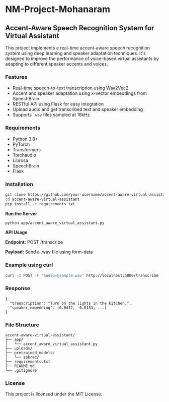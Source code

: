 # NM-Project-Mohanaram

## Accent-Aware Speech Recognition System for Virtual Assistant

This project implements a real-time accent-aware speech recognition system using deep learning and speaker adaptation techniques. It's designed to improve the performance of voice-based virtual assistants by adapting to different speaker accents and voices.

### Features

- Real-time speech-to-text transcription using Wav2Vec2
- Accent and speaker adaptation using x-vector embeddings from SpeechBrain
- RESTful API using Flask for easy integration
- Upload audio and get transcribed text and speaker embedding
- Supports `.wav` files sampled at 16kHz

### Requirements

- Python 3.8+
- PyTorch
- Transformers
- Torchaudio
- Librosa
- SpeechBrain
- Flask

### Installation

```bash
git clone https://github.com/your-username/accent-aware-virtual-assistant.git
cd accent-aware-virtual-assistant
pip install -r requirements.txt
```


**Run the Server**
```bash
python app/accent_aware_virtual_assistant.py
```
**API Usage**

**Endpoint:** POST /transcribe

**Payload:** Send a .wav file using form-data

### Example using curl

```bash
curl -X POST -F "audio=@sample.wav" http://localhost:5000/transcribe
```

### Response
```
{
  "transcription": "Turn on the lights in the kitchen.",
  "speaker_embedding": [0.0412, -0.0133, ...]
}
 ```
### File Structure

```
accent-aware-virtual-assistant/
├── app/
│   └── accent_aware_virtual_assistant.py
├── uploads/
├── pretrained_models/
│   └── spkrec/
├── requirements.txt
├── README.md
└── .gitignore
```

### License

This project is licensed under the MIT License.
